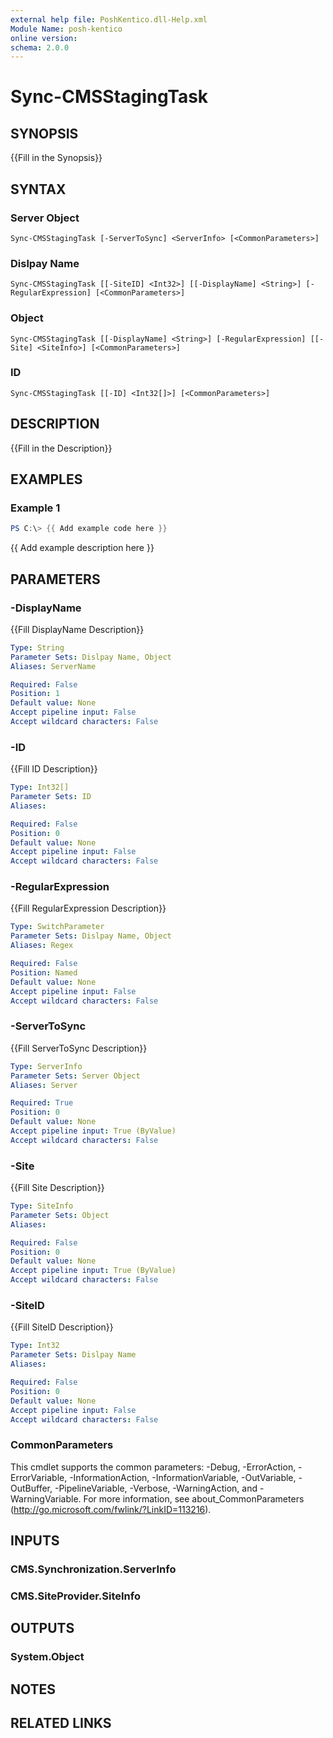```yaml
---
external help file: PoshKentico.dll-Help.xml
Module Name: posh-kentico
online version:
schema: 2.0.0
---
```


# Sync-CMSStagingTask

## SYNOPSIS
{{Fill in the Synopsis}}

## SYNTAX

### Server Object
```
Sync-CMSStagingTask [-ServerToSync] <ServerInfo> [<CommonParameters>]
```

### Dislpay Name
```
Sync-CMSStagingTask [[-SiteID] <Int32>] [[-DisplayName] <String>] [-RegularExpression] [<CommonParameters>]
```

### Object
```
Sync-CMSStagingTask [[-DisplayName] <String>] [-RegularExpression] [[-Site] <SiteInfo>] [<CommonParameters>]
```

### ID
```
Sync-CMSStagingTask [[-ID] <Int32[]>] [<CommonParameters>]
```

## DESCRIPTION
{{Fill in the Description}}

## EXAMPLES

### Example 1
```powershell
PS C:\> {{ Add example code here }}
```

{{ Add example description here }}

## PARAMETERS

### -DisplayName
{{Fill DisplayName Description}}

```yaml
Type: String
Parameter Sets: Dislpay Name, Object
Aliases: ServerName

Required: False
Position: 1
Default value: None
Accept pipeline input: False
Accept wildcard characters: False
```

### -ID
{{Fill ID Description}}

```yaml
Type: Int32[]
Parameter Sets: ID
Aliases:

Required: False
Position: 0
Default value: None
Accept pipeline input: False
Accept wildcard characters: False
```

### -RegularExpression
{{Fill RegularExpression Description}}

```yaml
Type: SwitchParameter
Parameter Sets: Dislpay Name, Object
Aliases: Regex

Required: False
Position: Named
Default value: None
Accept pipeline input: False
Accept wildcard characters: False
```

### -ServerToSync
{{Fill ServerToSync Description}}

```yaml
Type: ServerInfo
Parameter Sets: Server Object
Aliases: Server

Required: True
Position: 0
Default value: None
Accept pipeline input: True (ByValue)
Accept wildcard characters: False
```

### -Site
{{Fill Site Description}}

```yaml
Type: SiteInfo
Parameter Sets: Object
Aliases:

Required: False
Position: 0
Default value: None
Accept pipeline input: True (ByValue)
Accept wildcard characters: False
```

### -SiteID
{{Fill SiteID Description}}

```yaml
Type: Int32
Parameter Sets: Dislpay Name
Aliases:

Required: False
Position: 0
Default value: None
Accept pipeline input: False
Accept wildcard characters: False
```

### CommonParameters
This cmdlet supports the common parameters: -Debug, -ErrorAction, -ErrorVariable, -InformationAction, -InformationVariable, -OutVariable, -OutBuffer, -PipelineVariable, -Verbose, -WarningAction, and -WarningVariable.
For more information, see about_CommonParameters (http://go.microsoft.com/fwlink/?LinkID=113216).

## INPUTS

### CMS.Synchronization.ServerInfo

### CMS.SiteProvider.SiteInfo

## OUTPUTS

### System.Object
## NOTES

## RELATED LINKS
